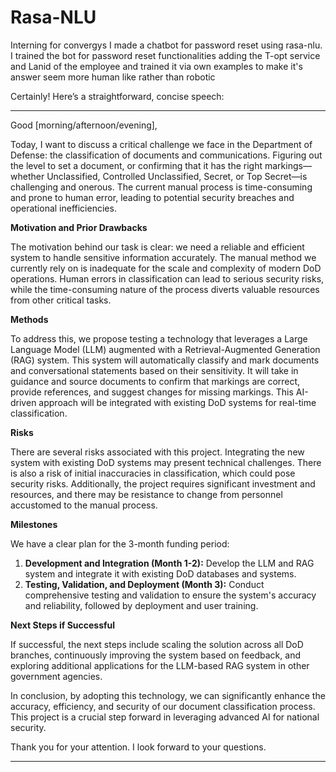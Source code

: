 # Rasa-NLU
Interning for convergys I made a chatbot for password reset using rasa-nlu.
I trained the bot for password reset functionalities adding the T-opt service and Lanid of the employee and trained it via own examples to make it's answer seem more human like rather than robotic

Certainly! Here’s a straightforward, concise speech:

---

Good [morning/afternoon/evening],

Today, I want to discuss a critical challenge we face in the Department of Defense: the classification of documents and communications. Figuring out the level to set a document, or confirming that it has the right markings—whether Unclassified, Controlled Unclassified, Secret, or Top Secret—is challenging and onerous. The current manual process is time-consuming and prone to human error, leading to potential security breaches and operational inefficiencies.

**Motivation and Prior Drawbacks**

The motivation behind our task is clear: we need a reliable and efficient system to handle sensitive information accurately. The manual method we currently rely on is inadequate for the scale and complexity of modern DoD operations. Human errors in classification can lead to serious security risks, while the time-consuming nature of the process diverts valuable resources from other critical tasks.

**Methods**

To address this, we propose testing a technology that leverages a Large Language Model (LLM) augmented with a Retrieval-Augmented Generation (RAG) system. This system will automatically classify and mark documents and conversational statements based on their sensitivity. It will take in guidance and source documents to confirm that markings are correct, provide references, and suggest changes for missing markings. This AI-driven approach will be integrated with existing DoD systems for real-time classification.

**Risks**

There are several risks associated with this project. Integrating the new system with existing DoD systems may present technical challenges. There is also a risk of initial inaccuracies in classification, which could pose security risks. Additionally, the project requires significant investment and resources, and there may be resistance to change from personnel accustomed to the manual process.

**Milestones**

We have a clear plan for the 3-month funding period:
1. **Development and Integration (Month 1-2):** Develop the LLM and RAG system and integrate it with existing DoD databases and systems.
2. **Testing, Validation, and Deployment (Month 3):** Conduct comprehensive testing and validation to ensure the system's accuracy and reliability, followed by deployment and user training.

**Next Steps if Successful**

If successful, the next steps include scaling the solution across all DoD branches, continuously improving the system based on feedback, and exploring additional applications for the LLM-based RAG system in other government agencies.

In conclusion, by adopting this technology, we can significantly enhance the accuracy, efficiency, and security of our document classification process. This project is a crucial step forward in leveraging advanced AI for national security.

Thank you for your attention. I look forward to your questions.

---

